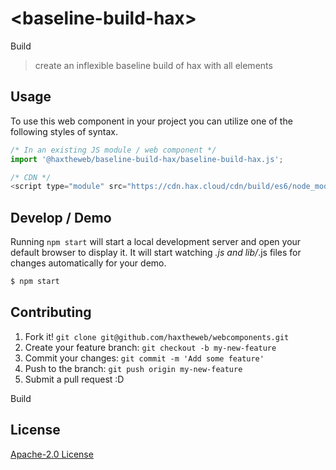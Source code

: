 # &lt;baseline-build-hax&gt;

Build
> create an inflexible baseline build of hax with all elements

## Usage
To use this web component in your project you can utilize one of the following styles of syntax.

```js
/* In an existing JS module / web component */
import '@haxtheweb/baseline-build-hax/baseline-build-hax.js';

/* CDN */
<script type="module" src="https://cdn.hax.cloud/cdn/build/es6/node_modules/@haxtheweb/baseline-build-hax/baseline-build-hax.js"></script>
```

## Develop / Demo
Running `npm start` will start a local development server and open your default browser to display it. It will start watching *.js and lib/*.js files for changes automatically for your demo.
```bash
$ npm start
```


## Contributing

1. Fork it! `git clone git@github.com/haxtheweb/webcomponents.git`
2. Create your feature branch: `git checkout -b my-new-feature`
3. Commit your changes: `git commit -m 'Add some feature'`
4. Push to the branch: `git push origin my-new-feature`
5. Submit a pull request :D

Build

## License
[Apache-2.0 License](http://opensource.org/licenses/Apache-2.0)